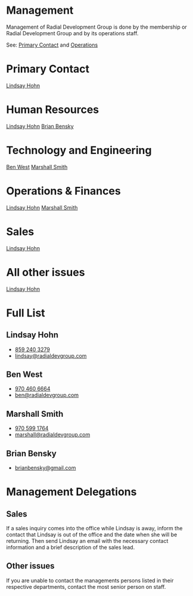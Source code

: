 # Management
  Management of Radial Development Group is done by the membership or Radial Development Group and by its operations staff.

  See: [Primary Contact](#primary-contact) and [Operations](#operations)
# Primary Contact
[Lindsay Hohn](#lindsay-hohn)

# Human Resources
[Lindsay Hohn](#lindsay-hohn)
[Brian Bensky](#brian-bensky)

# Technology and Engineering
[Ben West](#ben-west)
[Marshall Smith](#marshall-smith)

# Operations & Finances
[Lindsay Hohn](#lindsay-hohn)
[Marshall Smith](#marshall-smith)

# Sales
[Lindsay Hohn](#lindsay-hohn)

# All other issues
[Lindsay Hohn](#lindsay-hohn)

# Full List
## Lindsay Hohn
- [859 240 3279](tel:8592403279)
- [lindsay@radialdevgroup.com](mailto:lindsay@radialdevgroup.com)

## Ben West
  - [970 460 6664](tel:9704606664)
  - [ben@radialdevgroup.com](mailto:ben@radialdevgroup.com)

## Marshall Smith
  - [970 599 1764](tel:9705991764)
  - [marshall@radialdevgroup.com](mailto:marshall@radialdevgroup.com)

## Brian Bensky
  - [brianbensky@gmail.com](mailto:brianbensky@gmail.com)


# Management Delegations
## Sales
If a sales inquiry comes into the office while Lindsay is away, inform the
contact that Lindsay is out of the office and the date when she will be returning.
Then send Lindsay an email with the necessary contact information and a brief
description of the sales lead.

## Other issues
If you are unable to contact the managements persons listed in their respective
departments, contact the most senior person on staff.
